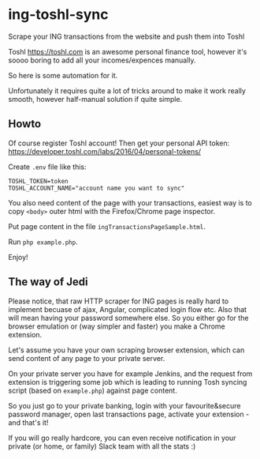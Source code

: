# ing-toshl-sync
Scrape your ING transactions from the website and push them into Toshl

Toshl https://toshl.com is an awesome personal finance tool, however it's soooo boring to add
all your incomes/expences manually.

So here is some automation for it.

Unfortunately it requires quite a lot of tricks around to make it work really smooth, however half-manual solution if quite simple.

## Howto

Of course register Toshl account! Then get your personal API token: https://developer.toshl.com/labs/2016/04/personal-tokens/ 

Create `.env` file like this:

```
TOSHL_TOKEN=token
TOSHL_ACCOUNT_NAME="account name you want to sync"
```

You also need content of the page with your transactions, easiest way is to copy `<body>` outer html with the Firefox/Chrome page inspector.

Put page content in the file `ingTransactionsPageSample.html`.

Run `php example.php`.

Enjoy!

## The way of Jedi

Please notice, that raw HTTP scraper for ING pages is really hard to implement becuase of ajax, Angular, complicated login flow etc. Also that will mean having your password somewhere else. So you either go for the browser emulation or (way simpler and faster) you make a Chrome extension.

Let's assume you have your own scraping browser extension, which can send content of any page to your private server.

On your private server you have for example Jenkins, and the request from extension is triggering some job which is leading to running Tosh syncing script (based on `example.php`) against page content. 

So you just go to your private banking, login with your favourite&secure password manager, open last transactions page, activate your extension - and that's it!

If you will go really hardcore, you can even receive notification in your private (or home, or family) Slack team with all the stats :)

